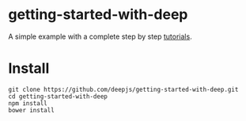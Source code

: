 getting-started-with-deep
====

A simple example with a complete step by step [tutorials](./tutorials.md).

Install
===
```shell
git clone https://github.com/deepjs/getting-started-with-deep.git
cd getting-started-with-deep
npm install
bower install
```
